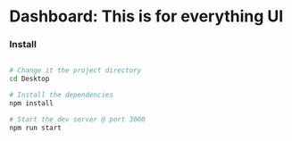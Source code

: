 # Dashboard: This is for everything UI
### Install

```bash

# Change it the project directory
cd Desktop

# Install the dependencies
npm install

# Start the dev server @ port 3000
npm run start

```





